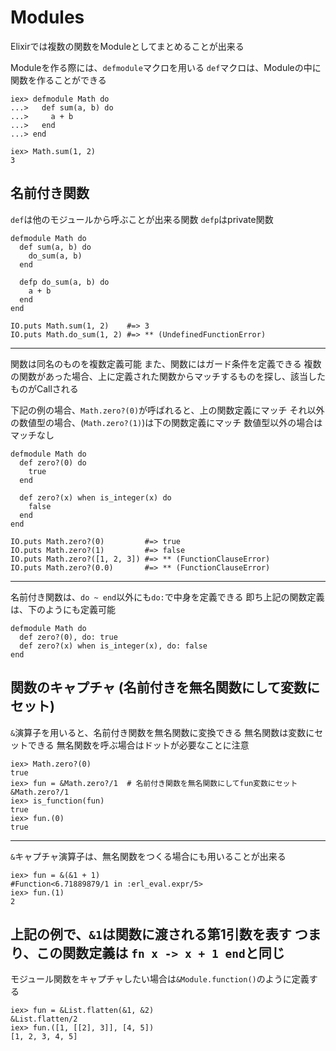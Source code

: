 # Modules

Elixirでは複数の関数をModuleとしてまとめることが出来る

Moduleを作る際には、`defmodule`マクロを用いる
`def`マクロは、Moduleの中に関数を作ることができる

```
iex> defmodule Math do
...>   def sum(a, b) do
...>     a + b
...>   end
...> end

iex> Math.sum(1, 2)
3
```

## 名前付き関数

`def`は他のモジュールから呼ぶことが出来る関数
`defp`はprivate関数

```
defmodule Math do
  def sum(a, b) do
    do_sum(a, b)
  end

  defp do_sum(a, b) do
    a + b
  end
end

IO.puts Math.sum(1, 2)    #=> 3
IO.puts Math.do_sum(1, 2) #=> ** (UndefinedFunctionError)
```
----
関数は同名のものを複数定義可能
また、関数にはガード条件を定義できる
複数の関数があった場合、上に定義された関数からマッチするものを探し、該当したものがCallされる

下記の例の場合、`Math.zero?(0)`が呼ばれると、上の関数定義にマッチ
それ以外の数値型の場合、(`Math.zero?(1)`)は下の関数定義にマッチ
数値型以外の場合はマッチなし

```
defmodule Math do
  def zero?(0) do
    true
  end

  def zero?(x) when is_integer(x) do
    false
  end
end

IO.puts Math.zero?(0)         #=> true
IO.puts Math.zero?(1)         #=> false
IO.puts Math.zero?([1, 2, 3]) #=> ** (FunctionClauseError)
IO.puts Math.zero?(0.0)       #=> ** (FunctionClauseError)
```
----
名前付き関数は、`do ~ end`以外にも`do:`で中身を定義できる
即ち上記の関数定義は、下のようにも定義可能
```
defmodule Math do
  def zero?(0), do: true
  def zero?(x) when is_integer(x), do: false
end
```

## 関数のキャプチャ (名前付きを無名関数にして変数にセット)

`&`演算子を用いると、名前付き関数を無名関数に変換できる
無名関数は変数にセットできる
無名関数を呼ぶ場合はドットが必要なことに注意
```
iex> Math.zero?(0)
true
iex> fun = &Math.zero?/1  # 名前付き関数を無名関数にしてfun変数にセット
&Math.zero?/1
iex> is_function(fun)
true
iex> fun.(0)
true
```
----
`&`キャプチャ演算子は、無名関数をつくる場合にも用いることが出来る
```
iex> fun = &(&1 + 1)
#Function<6.71889879/1 in :erl_eval.expr/5>
iex> fun.(1)
2
```
上記の例で、`&1`は関数に渡される第1引数を表す
つまり、この関数定義は `fn x -> x + 1 end`と同じ
----
モジュール関数をキャプチャしたい場合は`&Module.function()`のように定義する
```
iex> fun = &List.flatten(&1, &2)
&List.flatten/2
iex> fun.([1, [[2], 3]], [4, 5])
[1, 2, 3, 4, 5]
```
